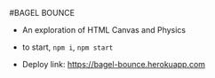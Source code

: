 #BAGEL BOUNCE

* An exploration of HTML Canvas and Physics

* to start, `npm i`, `npm start`

* Deploy link: https://bagel-bounce.herokuapp.com
